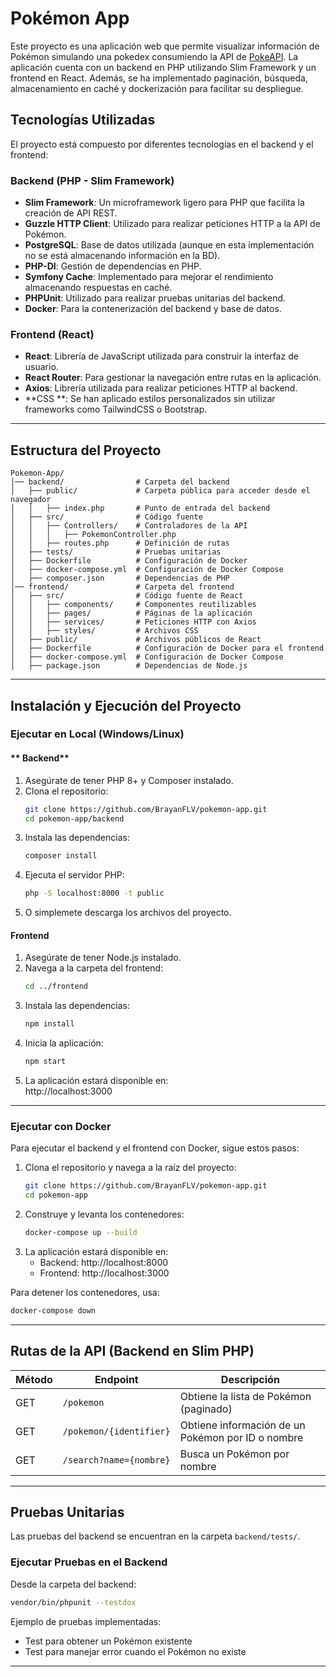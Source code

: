  
# Pokémon App
Este proyecto es una aplicación web que permite visualizar información de Pokémon simulando una pokedex consumiendo la API de [PokeAPI](https://pokeapi.co/). La aplicación cuenta con un backend en PHP utilizando Slim Framework y un frontend en React. Además, se ha implementado paginación, búsqueda, almacenamiento en caché y dockerización para facilitar su despliegue.  

## Tecnologías Utilizadas 
El proyecto está compuesto por diferentes tecnologías en el backend y el frontend:

### Backend (PHP - Slim Framework)
- **Slim Framework**: Un microframework ligero para PHP que facilita la creación de API REST.
- **Guzzle HTTP Client**: Utilizado para realizar peticiones HTTP a la API de Pokémon.
- **PostgreSQL**: Base de datos utilizada (aunque en esta implementación no se está almacenando información en la BD).
- **PHP-DI**: Gestión de dependencias en PHP.
- **Symfony Cache**: Implementado para mejorar el rendimiento almacenando respuestas en caché.
- **PHPUnit**: Utilizado para realizar pruebas unitarias del backend.
- **Docker**: Para la contenerización del backend y base de datos.

### Frontend (React)
- **React**: Librería de JavaScript utilizada para construir la interfaz de usuario.
- **React Router**: Para gestionar la navegación entre rutas en la aplicación.
- **Axios**: Librería utilizada para realizar peticiones HTTP al backend.
- **CSS **: Se han aplicado estilos personalizados sin utilizar frameworks como TailwindCSS o Bootstrap.

---

## **Estructura del Proyecto**  
```
Pokemon-App/
│── backend/                # Carpeta del backend
│   ├── public/             # Carpeta pública para acceder desde el navegador
│   │   ├── index.php       # Punto de entrada del backend
│   ├── src/                # Código fuente
│   │   ├── Controllers/    # Controladores de la API
│   │   │   ├── PokemonController.php
│   │   ├── routes.php      # Definición de rutas
│   ├── tests/              # Pruebas unitarias
│   ├── Dockerfile          # Configuración de Docker
│   ├── docker-compose.yml  # Configuración de Docker Compose
│   ├── composer.json       # Dependencias de PHP
│── frontend/               # Carpeta del frontend
│   ├── src/                # Código fuente de React
│   │   ├── components/     # Componentes reutilizables
│   │   ├── pages/          # Páginas de la aplicación
│   │   ├── services/       # Peticiones HTTP con Axios
│   │   ├── styles/         # Archivos CSS
│   ├── public/             # Archivos públicos de React
│   ├── Dockerfile          # Configuración de Docker para el frontend
│   ├── docker-compose.yml  # Configuración de Docker Compose
│   ├── package.json        # Dependencias de Node.js
```

---

## Instalación y Ejecución del Proyecto

### **Ejecutar en Local (Windows/Linux)**

#### ** Backend**
1. Asegúrate de tener PHP 8+ y Composer instalado.
2. Clona el repositorio:
   ```bash
   git clone https://github.com/BrayanFLV/pokemon-app.git
   cd pokemon-app/backend
   ```
3. Instala las dependencias:
   ```bash
   composer install
   ```
4. Ejecuta el servidor PHP:
   ```bash
   php -S localhost:8000 -t public
   ```
5. O simplemete descarga los archivos del proyecto.

#### Frontend
1. Asegúrate de tener Node.js instalado.
2. Navega a la carpeta del frontend:
   ```bash
   cd ../frontend
   ```
3. Instala las dependencias:
   ```bash
   npm install
   ```
4. Inicia la aplicación:
   ```bash
   npm start
   ```
5. La aplicación estará disponible en:  
   http://localhost:3000

---

### Ejecutar con Docker
Para ejecutar el backend y el frontend con Docker, sigue estos pasos:

1. Clona el repositorio y navega a la raíz del proyecto:
   ```bash
   git clone https://github.com/BrayanFLV/pokemon-app.git
   cd pokemon-app
   ```
2. Construye y levanta los contenedores:
   ```bash
   docker-compose up --build
   ```
3. La aplicación estará disponible en:  
   - Backend: http://localhost:8000  
   - Frontend: http://localhost:3000

Para detener los contenedores, usa:
```bash
docker-compose down
```

---

## Rutas de la API (Backend en Slim PHP)
| Método | Endpoint | Descripción |
|--------|----------|-------------|
| GET | `/pokemon` | Obtiene la lista de Pokémon (paginado) |
| GET | `/pokemon/{identifier}` | Obtiene información de un Pokémon por ID o nombre |
| GET | `/search?name={nombre}` | Busca un Pokémon por nombre |

---

## Pruebas Unitarias
Las pruebas del backend se encuentran en la carpeta `backend/tests/`.

### Ejecutar Pruebas en el Backend
Desde la carpeta del backend:
```bash
vendor/bin/phpunit --testdox
```

Ejemplo de pruebas implementadas:
- Test para obtener un Pokémon existente
- Test para manejar error cuando el Pokémon no existe

---

